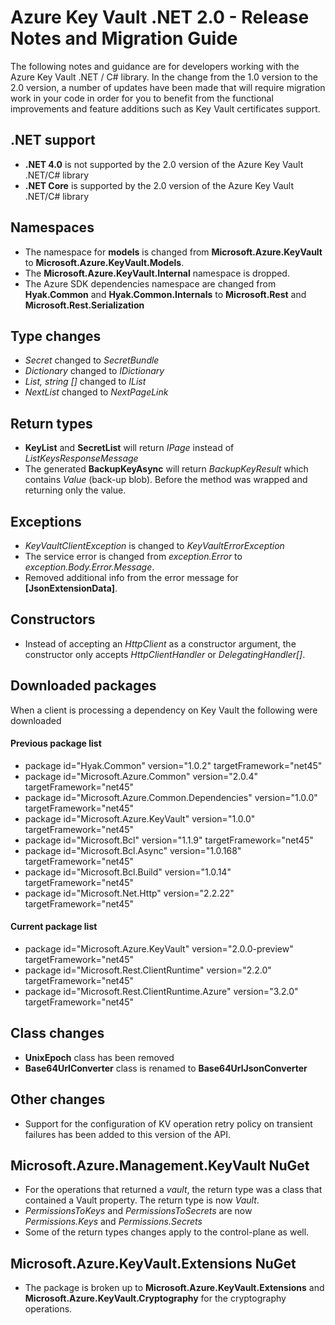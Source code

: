 <properties
   pageTitle="Key Vault .NET 2.x API Release Notes| Microsoft Azure"
   description=".NET developers will use this API to code for Azure Key Vault"
   services="key-vault"
   documentationCenter=""
   authors="BrucePerlerMS"
   manager="mbaldwin"
   editor="bruceper" />
<tags
   ms.service="key-vault"
   ms.devlang="CSharp"
   ms.topic="article"
   ms.tgt_pltfrm="na"
   ms.workload="identity"
   ms.date="10/07/2016"
   ms.author="bruceper" />

# Azure Key Vault .NET 2.0 - Release Notes and Migration Guide

The following notes and guidance are for developers working with the Azure Key Vault .NET / C# library. In the change from the 1.0 version to the 2.0 version, a number of updates have been made that will require migration work in your code in order for you to benefit from the functional improvements and feature additions such as Key Vault certificates support.

## .NET support
- **.NET 4.0** is not supported by the 2.0 version of the Azure Key Vault .NET/C# library
- **.NET Core** is supported by the 2.0 version of the Azure Key Vault .NET/C# library

## Namespaces
- The namespace for **models** is changed from **Microsoft.Azure.KeyVault** to **Microsoft.Azure.KeyVault.Models**.
- The **Microsoft.Azure.KeyVault.Internal** namespace is dropped.
- The Azure SDK dependencies namespace are changed from **Hyak.Common** and **Hyak.Common.Internals** to **Microsoft.Rest** and **Microsoft.Rest.Serialization**


## Type changes
- *Secret* changed to *SecretBundle*
- *Dictionary* changed to *IDictionary*
- *List<T>, string []* changed to *IList<T>*
- *NextList* changed to  *NextPageLink*


## Return types
- **KeyList** and **SecretList** will return *IPage<T>* instead of *ListKeysResponseMessage*
- The generated **BackupKeyAsync** will return *BackupKeyResult* which contains *Value* (back-up blob). Before the method was wrapped and returning only the value.

## Exceptions
- *KeyVaultClientException* is changed to *KeyVaultErrorException*
- The service error is changed from *exception.Error* to *exception.Body.Error.Message*.
- Removed additional info from the error message for **[JsonExtensionData]**.

## Constructors
- Instead of accepting an *HttpClient* as a constructor argument, the constructor only accepts *HttpClientHandler* or *DelegatingHandler[]*.



## Downloaded packages  
When a client is processing a  dependency on Key Vault the following were downloaded
#### Previous package list
- package id="Hyak.Common" version="1.0.2" targetFramework="net45"
- package id="Microsoft.Azure.Common" version="2.0.4" targetFramework="net45"
- package id="Microsoft.Azure.Common.Dependencies" version="1.0.0" targetFramework="net45"
- package id="Microsoft.Azure.KeyVault" version="1.0.0" targetFramework="net45"
- package id="Microsoft.Bcl" version="1.1.9" targetFramework="net45"
- package id="Microsoft.Bcl.Async" version="1.0.168" targetFramework="net45"
- package id="Microsoft.Bcl.Build" version="1.0.14" targetFramework="net45"
- package id="Microsoft.Net.Http" version="2.2.22" targetFramework="net45"

#### Current package list
- package id="Microsoft.Azure.KeyVault" version="2.0.0-preview" targetFramework="net45"
- package id="Microsoft.Rest.ClientRuntime" version="2.2.0" targetFramework="net45"
- package id="Microsoft.Rest.ClientRuntime.Azure" version="3.2.0" targetFramework="net45"


## Class changes

- **UnixEpoch** class has been removed
- **Base64UrlConverter** class is renamed to **Base64UrlJsonConverter**

## Other changes

- Support for the configuration of KV operation retry policy on transient failures has been added to this version of the API.



## Microsoft.Azure.Management.KeyVault NuGet
- For the operations that returned a *vault*, the return type was a class that contained a Vault property. The return type is now *Vault*.
- *PermissionsToKeys* and *PermissionsToSecrets* are now *Permissions.Keys* and *Permissions.Secrets*
- Some of the return types changes apply to the control-plane as well.

## Microsoft.Azure.KeyVault.Extensions NuGet
- The package is broken up to **Microsoft.Azure.KeyVault.Extensions** and **Microsoft.Azure.KeyVault.Cryptography** for the cryptography operations.
